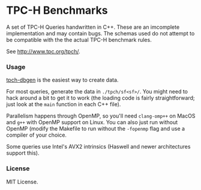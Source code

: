 # TPC-H Benchmarks

A set of TPC-H Queries handwritten in C++. These are an imcomplete implementation and may contain
bugs. The schemas used do not attempt to be compatible with the the actual TPC-H benchmark rules.

See http://www.tpc.org/tpch/.

### Usage

[tpch-dbgen](https://github.com/electrum/tpch-dbgen) is the easiest way to create data.

For most queries, generate the data in `./tpch/sf<sf>/`. You might need to hack around a bit to get
it to work (the loading code is fairly straightforward; just look at the `main` function in each C++
file).

Parallelism happens through OpenMP, so you'll need `clang-omp++` on MacOS and `g++` with OpenMP
support on Linux. You can also just run without OpenMP (modify the Makefile to run without the
`-fopenmp` flag and use a compiler of your choice.

Some queries use Intel's AVX2 intrinsics (Haswell and newer architectures support this).

### License

MIT License.





